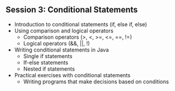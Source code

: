 ## Session 3: Conditional Statements
- Introduction to conditional statements (if, else if, else)
- Using comparison and logical operators
  - Comparison operators (>, <, >=, <=, ==, !=)
  - Logical operators (&&, ||, !)
- Writing conditional statements in Java
  - Single if statements
  - If-else statements
  - Nested if statements
- Practical exercises with conditional statements
  - Writing programs that make decisions based on conditions


